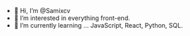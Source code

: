- 👋 Hi, I’m @Samixcv
- 👀 I’m interested in everything front-end.
- 🌱 I’m currently learning ... JavaScript, React, Python, SQL.


<!---
Samixcv/Samixcv is a ✨ special ✨ repository because its `README.md` (this file) appears on your GitHub profile.
You can click the Preview link to take a look at your changes.
--->
